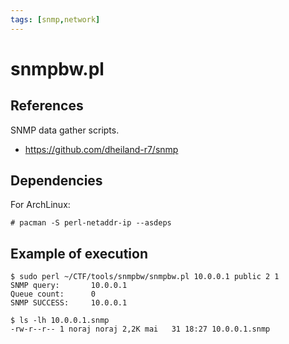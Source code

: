 ```yaml
---
tags: [snmp,network]
---
```

# snmpbw.pl

## References

SNMP data gather scripts.

- https://github.com/dheiland-r7/snmp

## Dependencies

For ArchLinux:

```
# pacman -S perl-netaddr-ip --asdeps 
```

## Example of execution

```
$ sudo perl ~/CTF/tools/snmpbw/snmpbw.pl 10.0.0.1 public 2 1
SNMP query:       10.0.0.1
Queue count:      0
SNMP SUCCESS:     10.0.0.1

$ ls -lh 10.0.0.1.snmp
-rw-r--r-- 1 noraj noraj 2,2K mai   31 18:27 10.0.0.1.snmp
```
